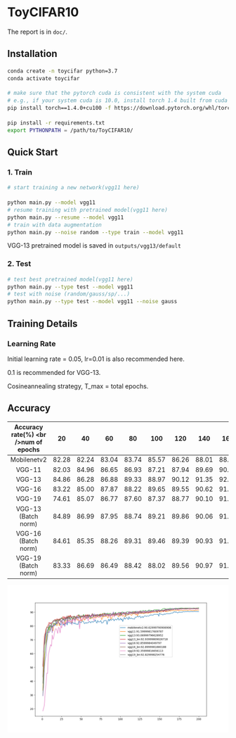 # ToyCIFAR10

The report is in `doc/`.

## Installation

```bash
conda create -n toycifar python=3.7
conda activate toycifar

# make sure that the pytorch cuda is consistent with the system cuda
# e.g., if your system cuda is 10.0, install torch 1.4 built from cuda 10.0
pip install torch==1.4.0+cu100 -f https://download.pytorch.org/whl/torch_stable.html

pip install -r requirements.txt
export PYTHONPATH = /path/to/ToyCIFAR10/
```

## Quick Start

### 1. Train

```bash
# start training a new network(vgg11 here)

python main.py --model vgg11
# resume training with pretrained model(vgg11 here)
python main.py --resume --model vgg11
# train with data augmentation
python main.py --noise random --type train --model vgg11
```

VGG-13 pretrained model is saved in `outputs/vgg13/default`

### 2. Test

```bash
# test best pretrained model(vgg11 here)
python main.py --type test --model vgg11
# test with noise (random/gauss/sp/...)
python main.py --type test --model vgg11 --noise gauss
```

## Training Details

### Learning Rate
Initial learning rate = 0.05, lr=0.01 is also recommended here.

0.1 is recommended for VGG-13.

Cosineannealing strategy, T_max = total epochs.

## Accuracy

| Accuracy rate(%) \<br />num of epochs |  20   |  40   |  60   |  80   |  100  |  120  |  140  |  160  |  180  |  200  | Best  |
| :-----------------------------------: | :---: | :---: | :---: | :---: | :---: | :---: | :---: | :---: | :---: | :---: | ----- |
|             Mobilenetv2               | 82.28 | 82.24 | 83.04 | 83.74 | 85.57 | 86.26 | 88.01 | 88.94 | 90.29 | 90.42 | 90.63 |
|                VGG-11                 | 82.03 | 84.96 | 86.65 | 86.93 | 87.21 | 87.94 | 89.69 | 90.33 | 91.33 | 91.44 | 91.60 |
|                VGG-13                 | 84.86 | 86.28 | 86.88 | 89.33 | 88.97 | 90.12 | 91.35 | 92.15 | 92.72 | 93.07 | 93.19 |
|                VGG-16                 | 83.22 | 85.00 | 87.87 | 88.22 | 89.65 | 89.55 | 90.62 | 91.92 | 92.76 | 92.64 | 92.86 |
|                VGG-19                 | 74.61 | 85.07 | 86.77 | 87.60 | 87.37 | 88.77 | 90.10 | 91.71 | 92.13 | 92.36 | 92.36 |
|         VGG-13 (Batch norm)           | 84.89 | 86.99 | 87.95 | 88.74 | 89.21 | 89.86 | 90.06 | 91.50 | 92.65 | 92.63 | 92.94 |
|         VGG-16 (Batch norm)           | 84.61 | 85.35 | 88.26 | 89.31 | 89.46 | 89.39 | 90.93 | 91.21 | 92.58 | 92.70 | 92.90 |
|         VGG-19 (Batch norm)           | 83.33 | 86.69 | 86.49 | 88.42 | 88.02 | 89.56 | 90.97 | 91.42 | 92.68 | 92.65 | 92.83 |

![outputs](outputs.png)
